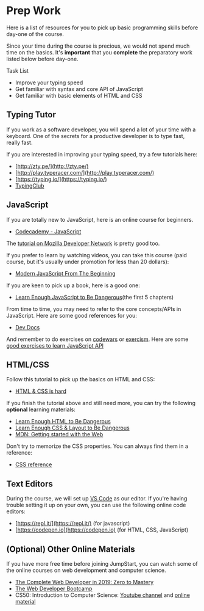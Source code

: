 # Prep Work

Here is a list of resources for you to pick up basic programming skills before day-one of the course.

Since your time during the course is precious, we would not spend much time on the basics. It's **important** that you **complete** the preparatory work listed below before day-one.

Task List

* Improve your typing speed
* Get familiar with syntax and core API of JavaScript
* Get familiar with basic elements of HTML and CSS

## Typing Tutor

If you work as a software developer, you will spend a lot of your time with a keyboard. One of the secrets for a productive developer is to type fast, really fast.

If you are interested in improving your typing speed, try a few tutorials here:

* [http://zty.pe/](http://zty.pe/)
* [http://play.typeracer.com/](http://play.typeracer.com/)
* [https://typing.io/](https://typing.io/)
* [TypingClub](https://www.typingclub.com/)

## JavaScript

If you are totally new to JavaScript, here is an online course for beginners.

* [Codecademy - JavaScript](https://www.codecademy.com/learn/introduction-to-javascript)

The [tutorial on Mozilla Developer Network](https://developer.mozilla.org/en-US/docs/Web/JavaScript/A_re-introduction_to_JavaScript) is pretty good too.

If you prefer to learn by watching videos, you can take this course (paid course, but it's usually under promotion for less than 20 dollars):

* [Modern JavaScript From The Beginning](https://www.udemy.com/modern-javascript-from-the-beginning/)

If you are keen to pick up a book, here is a good one:

* [Learn Enough JavaScript to Be Dangerous](https://www.learnenough.com/javascript-tutorial)(the first 5 chapters)

From time to time, you may need to refer to the core concepts/APIs in JavaScript. Here are some good references for you:

* [Dev Docs](http://devdocs.io/javascript/)

And remember to do exercises on [codewars](https://codewars.com) or [exercism](https://exercism.io/). Here are some [good exercises to learn JavaScript API](https://github.com/myjinxin2015/Katas-list-of-Training-JS-series)

## HTML/CSS

Follow this tutorial to pick up the basics on HTML and CSS:

* [HTML & CSS is hard](https://internetingishard.com/html-and-css/)

If you finish the tutorial above and still need more, you can try the following **optional** learning materials:

* [Learn Enough HTML to Be Dangerous](https://www.learnenough.com/html-tutorial)
* [Learn Enough CSS & Layout to Be Dangerous](https://www.learnenough.com/css-and-layout-tutorial)
* [MDN: Getting started with the Web](https://developer.mozilla.org/en-US/docs/Learn/Getting_started_with_the_web)

Don't try to memorize the CSS properties. You can always find them in a reference:

* [CSS reference](https://cssreference.io/)

## Text Editors

During the course, we will set up [VS Code](https://code.visualstudio.com/) as our editor. If you're having trouble setting it up on your own, you can use the following online code editors:

* [https://repl.it/](https://repl.it/) \(for javascript\)
* [https://codepen.io](https://codepen.io) \(for HTML, CSS, JavaScript\)

## (Optional) Other Online Materials

If you have more free time before joining JumpStart, you can watch some of the online courses on web development and computer science.

* [The Complete Web Developer in 2019: Zero to Mastery](https://www.udemy.com/the-complete-web-developer-zero-to-mastery/)
* [The Web Developer Bootcamp](https://www.udemy.com/the-web-developer-bootcamp/)
* CS50: Introduction to Computer Science: [Youtube channel](https://www.youtube.com/user/cs50tv) and [online material](http://cs50.tv/)

